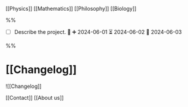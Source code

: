 

[[Physics]]
[[Mathematics]]
[[Philosophy]]
[[Biology]]

%% 
- [ ] Describe the project. 🔺 ➕ 2024-06-01 ⏳ 2024-06-02 📅 2024-06-03

 %%
# [[Changelog]]

![[Changelog]]

[[Contact]]
[[About us]]

